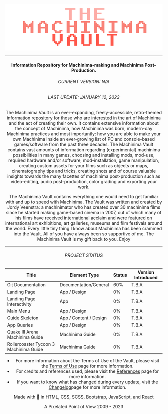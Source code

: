 <img src="/git-assets/temp_logo_machinima-vault.png" alt="Logo of the Machinima Vault"/>

---

<h4 align="center">Information Repository for Machinima-making and Machinima Post-Production.</h4>

<h6 align="center">CURRENT VERSION: N/A</h6>
<h6 align="center">LAST UPDATE: JANUARY 12, 2023</h6>

<p align="center" width="60%">The Machinima Vault is an ever-expanding, freely-accessible, retro-themed information repository for those who are interested in the art of Machinima and the act of creating their own. It contains extensive information about the concept of Machinima, how Machinima was born, modern-day Machinima practices and most importantly: how you are able to make your own Machinima inside an ever-growing list of PC and console-based games/software from the past three decades. The Machinima Vault contains vast amounts of information regarding (experimental) machinima possibilities in many games, choosing and installing mods, mod-use, required hardware and/or software, mod-installation, game manipulation, creating custom assets for your films such as objects or maps, cinematography tips and tricks, creating shots and of course valuable insights towards the many facettes of machinima post-production such as video-editing, audio post-production, color grading and exporting your work.</p>
<p align="center" width="60%">The Machinima Vault contains everything one would need to get familiar with and up to speed with Machinima. The Vault was written and created by Jordy Veenstra: a machinimator who has created over 30 machinima films since he started making game-based cinema in 2007, out of which many of his films have received international acclaim and were featured on international art exhibitions, art galleries, museums and film festivals around the world. Every little tiny thing I know about Machinima has been crammed into the Vault. All of you have always been so supportive of me. The Machinima Vault is my gift back to you. Enjoy</p>

---

<h6 align="center" color="#ffffff">PROJECT STATUS</h6>
<table align="center">
    <thead>
        <tr>
            <th>Title</th>
            <th>Element Type</th>
            <th>Status</th>
            <th>Version Introduced</th>
        </tr>
    </thead>
    <tbody>
        <tr>
            <td>Git Documentation</td>
            <td>Documentation/General</td>
            <td>60%</td>
            <td>T.B.A</td>
        </tr>
        <tr>
            <td>Landing Page</td>
            <td>App / Design</td>
            <td>0%</td>
            <td>T.B.A</td>
        </tr>
        <tr>
            <td>Landing Page Interactivity</td>
            <td>App</td>
            <td>0%</td>
            <td>T.B.A</td>
        </tr>
        <tr>
            <td>Main Menu</td>
            <td>App / Design</td>
            <td>0%</td>
            <td>T.B.A</td>
        </tr>
        <tr>
            <td>Guide Skeleton</td>
            <td>App / Content / Design</td>
            <td>0%</td>
            <td>T.B.A</td>
        </tr>
        <tr>
            <td>App Queries</td>
            <td>App / Design</td>
            <td>0%</td>
            <td>T.B.A</td>
        </tr>
        <tr>
            <td>Quake III Arena Machinima Guide</td>
            <td>Machinima Guide</td>
            <td>0%</td>
            <td>T.B.A</td>
        </tr>
        <tr>
            <td>Rollercoaster Tycoon 3 Machinima Guide</td>
            <td>Machinima Guide</td>
            <td>0%</td>
            <td>T.B.A</td>
        </tr>
    </tbody>
</table>

<ul align="center" text-decoration="none">
<li>For more information about the Terms of Use of the Vault, please visit the <a href="/TERMS OF USE.md">Terms of Use</a> page for more information.</li>
<li>For credits and references used, please visit the <a href="/REFERENCES.md">References</a> page for more information.</li>
<li>If you want to know what has changed during every update, visit the <a href="/CHANGELOG.md">Changelog</a>page for more information.</li>
</ul>

<p align="center">Made with &#128155; in HTML, CSS, SCSS, Bootstrap, JavaScript, and React</p>
<p align="center">A Pixelated Point of View 2009 - 2023</p>
